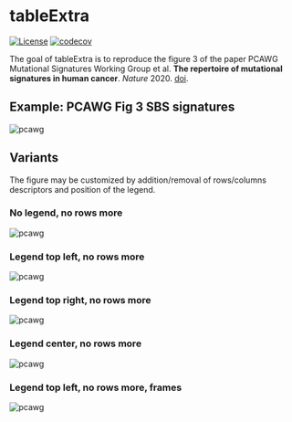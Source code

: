 # tableExtra
[![License](https://img.shields.io/badge/License-Apache%202.0-blue.svg)](https://opensource.org/licenses/Apache-2.0)
[![codecov](https://codecov.io/gh/ypradat/tableExtra/branch/master/graph/badge.svg?token=5MVDZ2NHEI)](https://app.codecov.io/gh/ypradat/tableExtra)

The goal of tableExtra is to reproduce the figure 3 of the paper PCAWG Mutational Signatures Working Group et al. **The
repertoire of mutational signatures in human cancer**. *Nature* 2020.
[doi](https://www.nature.com/articles/s41586-020-1943-3).

## Example: PCAWG Fig 3 SBS signatures

![pcawg](assets/table_extra_grob_pcawg.png)

## Variants

The figure may be customized by addition/removal of rows/columns descriptors and position of the legend.

### No legend, no rows more

![pcawg](assets/table_extra_grob_pcawg_no_rows_more_no_legend.png)

### Legend top left, no rows more

![pcawg](assets/table_extra_grob_pcawg_no_rows_more_legend_top_left.png)

### Legend top right, no rows more

![pcawg](assets/table_extra_grob_pcawg_no_rows_more_legend_top_right.png)

### Legend center, no rows more

![pcawg](assets/table_extra_grob_pcawg_no_rows_more_legend_center.png)

### Legend top left, no rows more, frames

![pcawg](assets/table_extra_grob_pcawg_no_rows_more_legend_top_left_with_frames.png)
